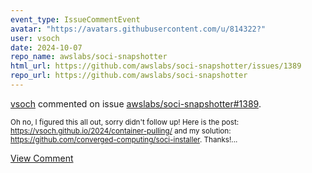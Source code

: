 ```yaml
---
event_type: IssueCommentEvent
avatar: "https://avatars.githubusercontent.com/u/814322?"
user: vsoch
date: 2024-10-07
repo_name: awslabs/soci-snapshotter
html_url: https://github.com/awslabs/soci-snapshotter/issues/1389
repo_url: https://github.com/awslabs/soci-snapshotter
---
```


<a href='https://github.com/vsoch' target='_blank'>vsoch</a> commented on issue <a href='https://github.com/awslabs/soci-snapshotter/issues/1389' target='_blank'>awslabs/soci-snapshotter#1389</a>.

<small>Oh no, I figured this all out, sorry didn't follow up! Here is the post: https://vsoch.github.io/2024/container-pulling/ and my solution: https://github.com/converged-computing/soci-installer. Thanks!...</small>

<a href='https://github.com/awslabs/soci-snapshotter/issues/1389' target='_blank'>View Comment</a>